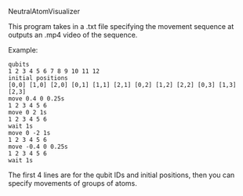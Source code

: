 NeutralAtomVisualizer

This program takes in a .txt file specifying the movement sequence at outputs an .mp4 video of the sequence.

Example:

```
qubits
1 2 3 4 5 6 7 8 9 10 11 12
initial positions
[0,0] [1,0] [2,0] [0,1] [1,1] [2,1] [0,2] [1,2] [2,2] [0,3] [1,3] [2,3]
move 0.4 0 0.25s
1 2 3 4 5 6
move 0 2 1s
1 2 3 4 5 6
wait 1s
move 0 -2 1s
1 2 3 4 5 6
move -0.4 0 0.25s
1 2 3 4 5 6
wait 1s
```

The first 4 lines are for the qubit IDs and initial positions, then you can specify movements of groups of atoms.


